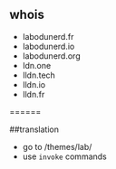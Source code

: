 ## whois

* labodunerd.fr
* labodunerd.io
* labodunerd.org
* ldn.one
* lldn.tech
* lldn.io
* lldn.fr

======

##translation

* go to /themes/lab/
* use `invoke` commands